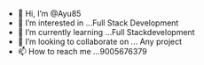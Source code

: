 - 👋 Hi, I’m @Ayu85
- 👀 I’m interested in ...Full Stack Development
- 🌱 I’m currently learning ...Full Stackdevelopment 
- 💞️ I’m looking to collaborate on ... Any project
- 📫 How to reach me ...9005676379

<!---
Ayu85/Ayu85 is a ✨ special ✨ repository because its `README.md` (this file) appears on your GitHub profile.
You can click the Preview link to take a look at your changes.
--->

